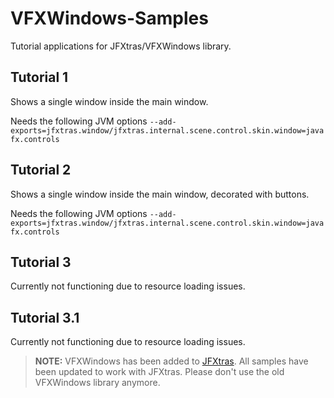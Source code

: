 VFXWindows-Samples
==================

Tutorial applications for JFXtras/VFXWindows library.

## Tutorial 1
Shows a single window inside the main window.

Needs the following JVM options `--add-exports=jfxtras.window/jfxtras.internal.scene.control.skin.window=javafx.controls`

## Tutorial 2
Shows a single window inside the main window,
decorated with buttons.

Needs the following JVM options `--add-exports=jfxtras.window/jfxtras.internal.scene.control.skin.window=javafx.controls`

## Tutorial 3
Currently not functioning due to resource loading issues.

## Tutorial 3.1
Currently not functioning due to resource loading issues.

> **NOTE:** VFXWindows has been added to [JFXtras](https://github.com/JFXtras/jfxtras-labs).
All samples have been updated to work with JFXtras. Please don't use the old VFXWindows library anymore.
